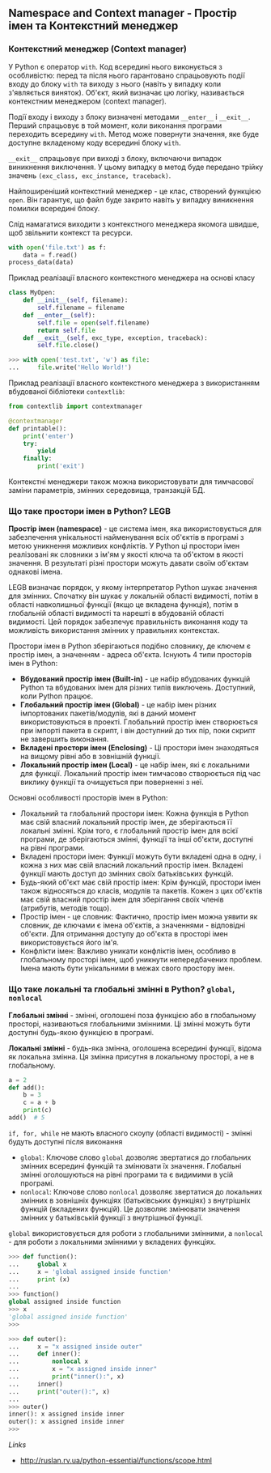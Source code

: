 ## Namespace and Context manager - Простір імен та Контекстний менеджер

### Контекстний менеджер (Context manager)

У Python є оператор `with`. Код всередині нього виконується з особливістю: перед та після нього гарантовано спрацьовують події входу до блоку `with` та виходу з нього (навіть у випадку коли з'являється виняток). Об'єкт, який визначає цю логіку, називається контекстним менеджером (context manager).

Події входу і виходу з блоку визначені методами `__enter__` і `__exit__`. Перший спрацьовує в той момент, коли виконання програми переходить всередину `with`. Метод може повернути значення, яке буде доступне вкладеному коду всередині блоку `with`.

`__exit__` спрацьовує при виході з блоку, включаючи випадок виникнення виключення. У цьому випадку в метод буде передано трійку значень `(exc_class, exc_instance, traceback)`.

Найпоширеніший контекстний менеджер - це клас, створений функцією `open`. Він гарантує, що файл буде закрито навіть у випадку виникнення помилки всередині блоку.

Слід намагатися виходити з контекстного менеджера якомога швидше, щоб звільнити контекст та ресурси.

```python
with open('file.txt') as f:
    data = f.read()
process_data(data)
```

Приклад реалізації власного контекстного менеджера на основі класу

```python
class MyOpen:
    def __init__(self, filename):
        self.filename = filename
    def __enter__(self):
        self.file = open(self.filename)
        return self.file
    def __exit__(self, exc_type, exception, traceback):
        self.file.close()

>>> with open('test.txt', 'w') as file:
...     file.write('Hello World!')
```

Приклад реалізації власного контекстного менеджера з використанням вбудованої бібліотеки `contextlib`:

```python
from contextlib import contextmanager

@contextmanager
def printable():
    print('enter')
    try:
        yield
    finally:
        print('exit')
```

Контекстні менеджери також можна використовувати для тимчасової заміни параметрів, змінних середовища, транзакцій БД.



### Що таке простори імен в Python? LEGB

**Простір імен (namespace)** - це система імен, яка використовується для забезпечення унікальності найменування всіх об'єктів в програмі з метою уникнення можливих конфліктів. У Python ці простори імен реалізовані як словники з ім'ям у якості ключа та об'єктом в якості значення. В результаті різні простори можуть давати своїм об'єктам однакові імена.

LEGB визначає порядок, у якому інтерпретатор Python шукає значення для змінних. Спочатку він шукає у локальній області видимості, потім в області навколишньої функції (якщо це вкладена функція), потім в глобальній області видимості та нарешті в вбудованій області видимості. Цей порядок забезпечує правильність виконання коду та можливість використання змінних у правильних контекстах.

Простори імен в Python зберігаються подібно словнику, де ключем є простір імен, а значенням - адреса об'єкта. Існують 4 типи просторів імен в Python:
- **Вбудований простір імен (Built-in)** -  це набір вбудованих функцій Python та вбудованих імен для різних типів виключень. Доступний, коли Python працює.
- **Глобальний простір імен (Global)** - це набір імен різних імпортованих пакетів/модулів, які в даний момент використовуються в проекті. Глобальний простір імен створюється при імпорті пакета в скрипт, і він доступний до тих пір, поки скрипт не завершить виконання.
- **Вкладені простори імен (Enclosing)** - Ці простори імен знаходяться на вищому рівні або в зовнішній функції.
- **Локальний простір імен (Local)** -  це набір імен, які є локальними для функції. Локальний простір імен тимчасово створюється під час виклику функції та очищується при поверненні з неї. 

Основні особливості просторів імен в Python:
- Локальний та глобальний простори імен: Кожна функція в Python має свій власний локальний простір імен, де зберігаються її локальні змінні. Крім того, є глобальний простір імен для всієї програми, де зберігаються змінні, функції та інші об'єкти, доступні на рівні програми.
- Вкладені простори імен: Функції можуть бути вкладені одна в одну, і кожна з них має свій власний локальний простір імен. Вкладені функції мають доступ до змінних своїх батьківських функцій.
- Будь-який об'єкт має свій простір імен: Крім функцій, простори імен також відносяться до класів, модулів та пакетів. Кожен з цих об'єктів має свій власний простір імен для зберігання своїх членів (атрибутів, методів тощо).
- Простір імен - це словник: Фактично, простір імен можна уявити як словник, де ключами є імена об'єктів, а значеннями - відповідні об'єкти. Для отримання доступу до об'єкта в просторі імен використовується його ім'я.
- Конфлікти імен: Важливо уникати конфліктів імен, особливо в глобальному просторі імен, щоб уникнути непередбачених проблем. Імена мають бути унікальними в межах свого простору імен.


### Що таке локальні та глобальні змінні в Python? `global`, `nonlocal`

**Глобальні змінні** - змінні, оголошені поза функцією або в глобальному просторі, називаються глобальними змінними. Ці змінні можуть бути доступні будь-якою функцією в програмі.

**Локальні змінні** - будь-яка змінна, оголошена всередині функції, відома як локальна змінна. Ця змінна присутня в локальному просторі, а не в глобальному.

```python
a = 2
def add():
	b = 3
	c = a + b
	print(c)
add()  # 5
```

`if, for, while` не мають власного скоупу (області видимості) - змінні будуть доступні після виконання

- `global`: Ключове слово `global` дозволяє звертатися до глобальних змінних всередині функцій та змінювати їх значення. Глобальні змінні оголошуються на рівні програми та є видимими в усій програмі.
- `nonlocal`: Ключове слово `nonlocal` дозволяє звертатися до локальних змінних в зовнішніх функціях (батьківських функціях) з внутрішніх функцій (вкладених функцій). Це дозволяє змінювати значення змінних у батьківській функції з внутрішньої функції.

`global` використовується для роботи з глобальними змінними, а `nonlocal` - для роботи з локальними змінними у вкладених функціях.

```python
>>> def function():
...     global x
...     x = 'global assigned inside function'
...     print (x)
...
>>> function()
global assigned inside function
>>> x
'global assigned inside function'
>>>
```

```python
>>> def outer():
...     x = "x assigned inside outer"
...     def inner():
...         nonlocal x
...         x = "x assigned inside inner"
...         print("inner():", x)
...     inner()
...     print("outer():", x)
...
>>> outer()
inner(): x assigned inside inner
outer(): x assigned inside inner
>>>
```

*Links*

- http://ruslan.rv.ua/python-essential/functions/scope.html

